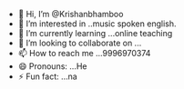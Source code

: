 - 👋 Hi, I’m @Krishanbhamboo
- 👀 I’m interested in ..music spoken english.
- 🌱 I’m currently learning ...online teaching
- 💞️ I’m looking to collaborate on ...
- 📫 How to reach me ...9996970374
- 😄 Pronouns: ...He
- ⚡ Fun fact: ...na

<!---
Krishanbhamboo/Krishanbhamboo is a ✨ special ✨ repository because its `README.md` (this file) appears on your GitHub profile.
You can click the Preview link to take a look at your changes.
--->
